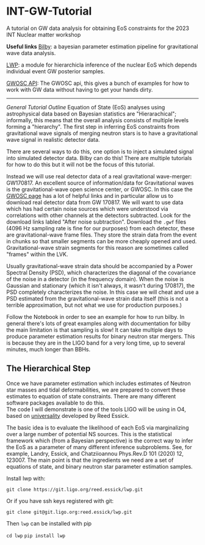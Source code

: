 # INT-GW-Tutorial
A tutorial on GW data analysis for obtaining EoS constraints for the 2023 INT Nuclear matter workshop



**Useful links**
[Bilby](https://git.ligo.org/lscsoft/bilby): a bayesian parameter estimation pipeline for gravitational wave data analysis.

[LWP](https://git.ligo.org/reed.essick/lwp): a module for hierarchicla inference of the nuclear EoS which depends individual event GW posterior samples.

[GWOSC API](https://gwosc.org/apidocs/): The GWOSC api, this gives a bunch of
examples for how to work with GW data without having to get your hands dirty.

---
*General Tutorial Outline*
Equation of State (EoS) analyses using astrophysical data based on Bayesian statistics are "Hierarachical"; informally, this means that the overall analysis consists of multiple levels forming a "hierarchy".  The first step in inferring EoS constraints from gravitational wave signals of merging neutron stars is to have a gravitational wave signal in realistic detector data.  

There are several ways to do this, one option is to inject a simulated signal into simulated detector data.  Bilby can do this!  There are multiple tutorials for how to do this but it will not be the focus of this tutorial.  

Instead we will use real detector data of a real gravitational wave-merger: GW170817.
An excellent source of information/data for Gravitational waves is the gravitational-wave open 
science center, or GWOSC.  In this case the [GWOSC page](https://gwosc.org/events/GW170817/)  has a lot of helpful links and in particular allow us to download real detector data from GW 170817.  We will want to use data which has had certain noise sources which were understood via correlations with other channels at the detectors subtracted.  Look for the download links labled "After noise subtraction".  Download the `.gwf` files (4096 Hz sampling rate is fine for our purposes) from each detector, these are gravitational-wave frame files.  They store the strain data from the event in chunks so that smaller segments can be more cheaply opened and used. Gravitational-wave strain segments for this reason are sometimes called "frames" within the LVK.

Usually gravitational-wave strain data should be accompanied by a Power Spectral Density (PSD), which characterizes the diagonal of the covariance of the noise in a detector (in the frequency domain).  When the noise is Gaussian and stationary (which it isn't always, it wasn't during 170817), the PSD completely characterizes the noise.  In this case we will cheat and use a PSD estimated from the gravitational-wave strain data itself (this is not a terrible approximation, but not what we use for production purposes.)

Follow the Notebook in order to see an example for how to run bilby.  In general there's lots of great examples along with documentation
for bilby the main limitation is that sampling is slow!  It can take multiple days to produce parameter estimation results for binary
neutron star mergers.  This is because they are in the LIGO band for a very long time, up to several minutes, much longer than BBHs. 


## The Hierarchical Step
Once we have parameter estimation which includes estimates of Neutron star masses and tidal deformabilities, we are 
prepared to convert these estimates to equation of state constraints.  There are many different software packages available to do this.  
The code I will demonstrate is one of the tools LIGO will be using in O4, based on [universality](https://github.com/reedessick/universality) developed by Reed Essick.  

The basic idea is to evaluate the likelihood of each EoS via marginalizing over a large number of potential NS sources.  This is the statistical framework which (from a Bayesian perspective) is the correct way to infer the EoS as a parameter of many different inference subproblems. See, for example,  Landry, Essick, and Chatziioannou Phys.Rev.D 101 (2020) 12, 123007.  The main point is that the ingredients we need are a set of equations of state, and binary neutron star parameter estimation samples.  

Install lwp with:

`git clone https://git.ligo.org/reed.essick/lwp.git`

Or if you have ssh keys registered with git:

`git clone git@git.ligo.org:reed.essick/lwp.git`

Then `lwp` can be installed with pip

`cd lwp`
`pip install lwp`





	
	
